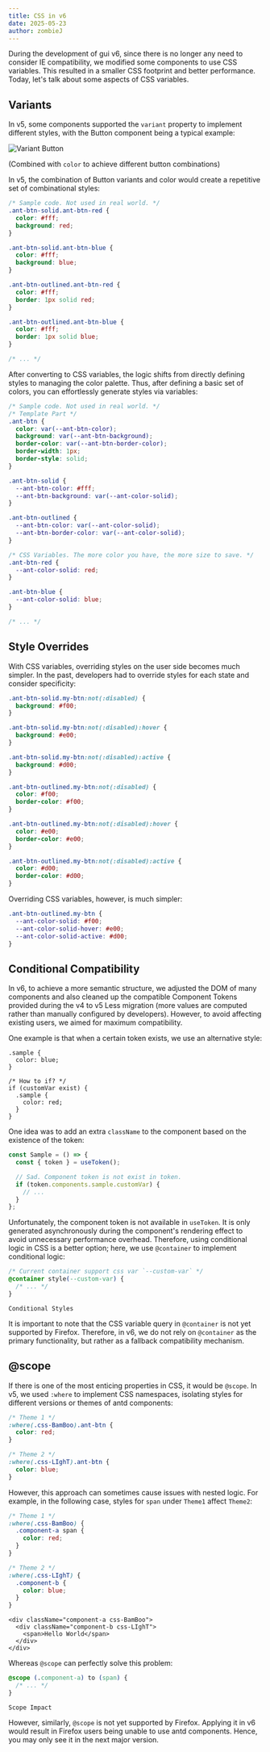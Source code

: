 ```yaml
---
title: CSS in v6
date: 2025-05-23
author: zombieJ
---
```


During the development of gui v6, since there is no longer any need to consider IE compatibility, we modified some components to use CSS variables. This resulted in a smaller CSS footprint and better performance. Today, let's talk about some aspects of CSS variables.

## Variants

In v5, some components supported the `variant` property to implement different styles, with the Button component being a typical example:

![Variant Button](https://mdn.alipayobjects.com/huamei_iwk9zp/afts/img/A*ApyYQpXQQfgAAAAAAAAAAAAADgCCAQ/original)

(Combined with `color` to achieve different button combinations)

In v5, the combination of Button variants and color would create a repetitive set of combinational styles:

```css
/* Sample code. Not used in real world. */
.ant-btn-solid.ant-btn-red {
  color: #fff;
  background: red;
}

.ant-btn-solid.ant-btn-blue {
  color: #fff;
  background: blue;
}

.ant-btn-outlined.ant-btn-red {
  color: #fff;
  border: 1px solid red;
}

.ant-btn-outlined.ant-btn-blue {
  color: #fff;
  border: 1px solid blue;
}

/* ... */
```

After converting to CSS variables, the logic shifts from directly defining styles to managing the color palette. Thus, after defining a basic set of colors, you can effortlessly generate styles via variables:

```css
/* Sample code. Not used in real world. */
/* Template Part */
.ant-btn {
  color: var(--ant-btn-color);
  background: var(--ant-btn-background);
  border-color: var(--ant-btn-border-color);
  border-width: 1px;
  border-style: solid;
}

.ant-btn-solid {
  --ant-btn-color: #fff;
  --ant-btn-background: var(--ant-color-solid);
}

.ant-btn-outlined {
  --ant-btn-color: var(--ant-color-solid);
  --ant-btn-border-color: var(--ant-color-solid);
}

/* CSS Variables. The more color you have, the more size to save. */
.ant-btn-red {
  --ant-color-solid: red;
}

.ant-btn-blue {
  --ant-color-solid: blue;
}

/* ... */
```

## Style Overrides

With CSS variables, overriding styles on the user side becomes much simpler. In the past, developers had to override styles for each state and consider specificity:

```css
.ant-btn-solid.my-btn:not(:disabled) {
  background: #f00;
}

.ant-btn-solid.my-btn:not(:disabled):hover {
  background: #e00;
}

.ant-btn-solid.my-btn:not(:disabled):active {
  background: #d00;
}

.ant-btn-outlined.my-btn:not(:disabled) {
  color: #f00;
  border-color: #f00;
}

.ant-btn-outlined.my-btn:not(:disabled):hover {
  color: #e00;
  border-color: #e00;
}

.ant-btn-outlined.my-btn:not(:disabled):active {
  color: #d00;
  border-color: #d00;
}
```

Overriding CSS variables, however, is much simpler:

```css
.ant-btn-outlined.my-btn {
  --ant-color-solid: #f00;
  --ant-color-solid-hover: #e00;
  --ant-color-solid-active: #d00;
}
```

## Conditional Compatibility

In v6, to achieve a more semantic structure, we adjusted the DOM of many components and also cleaned up the compatible Component Tokens provided during the v4 to v5 Less migration (more values are computed rather than manually configured by developers). However, to avoid affecting existing users, we aimed for maximum compatibility.

One example is that when a certain token exists, we use an alternative style:

```less
.sample {
  color: blue;
}

/* How to if? */
if (customVar exist) {
  .sample {
    color: red;
  }
}
```

One idea was to add an extra `className` to the component based on the existence of the token:

```jsx
const Sample = () => {
  const { token } = useToken();

  // Sad. Component token is not exist in token.
  if (token.components.sample.customVar) {
    // ...
  }
};
```

Unfortunately, the component token is not available in `useToken`. It is only generated asynchronously during the component's rendering effect to avoid unnecessary performance overhead. Therefore, using conditional logic in CSS is a better option; here, we use `@container` to implement conditional logic:

```css
/* Current container support css var `--custom-var` */
@container style(--custom-var) {
  /* ... */
}
```

<code src="./css-tricks/condition.tsx">Conditional Styles</code>

It is important to note that the CSS variable query in `@container` is not yet supported by Firefox. Therefore, in v6, we do not rely on `@container` as the primary functionality, but rather as a fallback compatibility mechanism.

## @scope

If there is one of the most enticing properties in CSS, it would be `@scope`. In v5, we used `:where` to implement CSS namespaces, isolating styles for different versions or themes of antd components:

```css
/* Theme 1 */
:where(.css-BamBoo).ant-btn {
  color: red;
}

/* Theme 2 */
:where(.css-LIghT).ant-btn {
  color: blue;
}
```

However, this approach can sometimes cause issues with nested logic. For example, in the following case, styles for `span` under `Theme1` affect `Theme2`:

```css
/* Theme 1 */
:where(.css-BamBoo) {
  .component-a span {
    color: red;
  }
}

/* Theme 2 */
:where(.css-LIghT) {
  .component-b {
    color: blue;
  }
}
```

```tsx
<div className="component-a css-BamBoo">
  <div className="component-b css-LIghT">
    <span>Hello World</span>
  </div>
</div>
```

Whereas `@scope` can perfectly solve this problem:

```css
@scope (.component-a) to (span) {
  /* ... */
}
```

<code src="./css-tricks/scope.tsx">Scope Impact</code>

However, similarly, `@scope` is not yet supported by Firefox. Applying it in v6 would result in Firefox users being unable to use antd components. Hence, you may only see it in the next major version.
